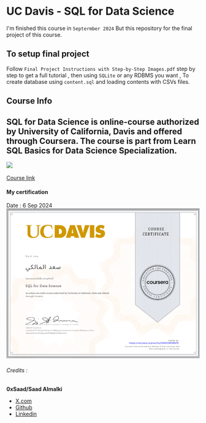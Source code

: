 # UC Davis - SQL for Data Science
I'm finished this course in `Septermber 2024` But this repository for the final project of this course.

## To setup final project
Follow `Final Project Instructions with Step-by-Step Images.pdf` step by step to get a full tutorial , then using `SQLite` or any RDBMS you want , To create database using `content.sql` and loading contents with CSVs files.

## Course Info
SQL for Data Science is online-course authorized by University of California, Davis and offered
through Coursera. The course is part from **Learn SQL Basics for Data Science Specialization**.
---
<img src="https://www.thecollegetour.com/wp-content/uploads/2021/02/UCDavis-Logo-5x3-1.jpg" width="450px" />

[Course link](https://www.coursera.org/learn/sql-for-data-science)

#### My certification
Date : 6 Sep 2024
![certification](certificate.png)

###### Credits :
**0xSaad/Saad Almalki**
- [X.com](https://x.com/0xdonzdev)
- [Github](https://github.com/Saad711T)
- [Linkedin](https://www.linkedin.com/in/saadalmalki711)
